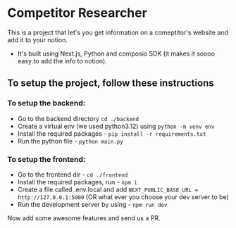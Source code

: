 # Competitor Researcher

This is a project that let's you get information on a comeptitor's website and add it to your notion.

- It's built using Next.js, Python and composio SDK (it makes it soooo easy to add the info to notion).

## To setup the project, follow these instructions
### To setup the backend:
- Go to the backend directory ```cd ./backend```
- Create a virtual env (we used python3.12) using ```python -m venv env```
- Install the required packages - ```pip install -r requirements.txt```
- Run the python file - ```python main.py```

### To setup the frontend:
- Go to the frontend dir - ```cd ./frontend```
- Install the required packages, run - ```npm i```
- Create a file called .env.local and add ```NEXT_PUBLIC_BASE_URL = http://127.0.0.1:5000``` (OR  what ever you choose your dev server to be)
- Run the development server by using - ```npm run dev```

Now add some awesome features and send us a PR.

